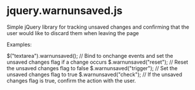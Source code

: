 jquery.warnunsaved.js
=====================

Simple jQuery library for tracking unsaved changes and confirming that the user would like to discard them when leaving the page

Examples:

$("textarea").warnunsaved(); // Bind to onchange events and set the unsaved changes flag if a change occurs
$.warnunsaved("reset"); // Reset the unsaved changes flag to false
$.warnunsaved("trigger"); // Set the unsaved changes flag to true
$.warnunsaved("check"); // If the unsaved changes flag is true, confirm the action with the user.   
